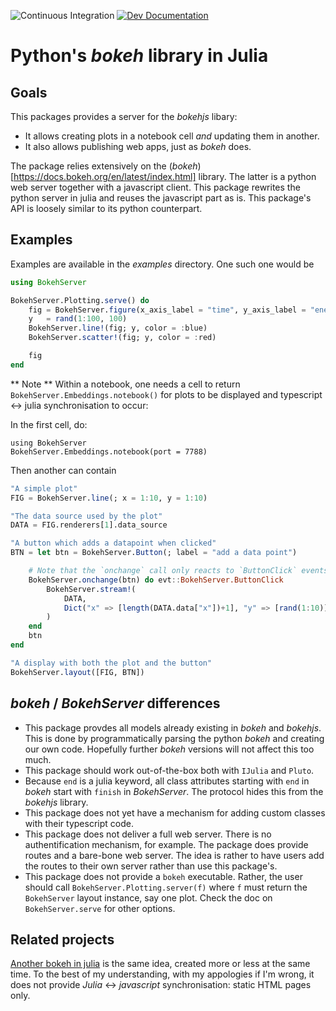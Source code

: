 ![Continuous Integration](https://github.com/poldavezac/BokehServer.jl/actions/workflows/ci.yml/badge.svg?develop)
[![Dev Documentation](https://img.shields.io/badge/docs-dev-blue.svg)](https://poldavezac.github.io/BokehServer.jl/dev)

# Python's *bokeh* library in Julia

## Goals

This packages provides a server for the *bokehjs* libary:

* It allows creating plots in a notebook cell *and* updating them in another.
* It also allows publishing web apps, just as *bokeh* does.

The package relies extensively on the
(*bokeh*)[https://docs.bokeh.org/en/latest/index.html] library. The latter is a
python web server together with a javascript client. This package rewrites the
python server in julia and reuses the javascript part as is. This package's API
is loosely similar to its python counterpart.

## Examples

Examples are available in the *examples* directory. One such one would be

```julia
using BokehServer

BokehServer.Plotting.serve() do
    fig = BokehServer.figure(x_axis_label = "time", y_axis_label = "energy")
    y   = rand(1:100, 100)
    BokehServer.line!(fig; y, color = :blue)
    BokehServer.scatter!(fig; y, color = :red)

    fig
end
```

** Note ** Within a notebook, one needs a cell to return `BokehServer.Embeddings.notebook()`
for plots to be displayed and typescript <-> julia synchronisation to occur:

In the first cell, do:

```
using BokehServer
BokehServer.Embeddings.notebook(port = 7788)
```

Then another can contain

```julia
"A simple plot"
FIG = BokehServer.line(; x = 1:10, y = 1:10)

"The data source used by the plot"
DATA = FIG.renderers[1].data_source

"A button which adds a datapoint when clicked"
BTN = let btn = BokehServer.Button(; label = "add a data point")

    # Note that the `onchange` call only reacts to `ButtonClick` events
    BokehServer.onchange(btn) do evt::BokehServer.ButtonClick
        BokehServer.stream!(
            DATA,
            Dict("x" => [length(DATA.data["x"])+1], "y" => [rand(1:10)])
        )
    end
    btn
end

"A display with both the plot and the button"
BokehServer.layout([FIG, BTN])
```

## *bokeh* / *BokehServer* differences

* This package provdes all models already existing in *bokeh* and *bokehjs*.
This is done by programmatically parsing the python *bokeh* and creating our
own code. Hopefully further *bokeh* versions will not affect this too much.
* This package should work out-of-the-box both with `IJulia` and `Pluto`.
* Because `end` is a julia keyword, all class attributes starting with `end` in
*bokeh* start with `finish` in *BokehServer*. The protocol hides this from the
*bokehjs* library.
* This package does not yet have a mechanism for adding custom classes with
their typescript code.
* This package does not deliver a full web server. There is no authentification mechanism, for example.
The package does provide routes and a bare-bone web server. The idea is rather to have users add the routes 
to their own server rather than use this package's.
* This package does not provide a `bokeh` executable. Rather, the user should
call `BokehServer.Plotting.server(f)` where `f` must return the `BokehServer` layout
instance, say one plot. Check the doc on `BokehServer.serve` for other options.

## Related projects

[Another bokeh in julia](https://github.com/cjdoris/Bokeh.jl) is the same idea,
created more or less at the same time. To the best of my understanding, with my
appologies if I'm wrong, it does not provide *Julia* <-> *javascript*
synchronisation: static HTML pages only.
